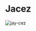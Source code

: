 # Jacez

![jay-cez](https://github.com/russell-santoyo/Jacez/assets/134954157/e86c319b-3e97-4103-84fe-f430f20af65c)
